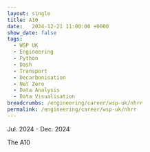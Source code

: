 ```yaml
---
layout: single
title: A10
date:   2024-12-21 11:00:00 +0000
show_date: false
tags: 
  - WSP UK
  - Engineering
  - Python
  - Dash
  - Transport
  - Decarbonisation
  - Net Zero
  - Data Analysis
  - Data Visualisation
breadcrumbs: /engineering/career/wsp-uk/nhrr
permalink: /engineering/career/wsp-uk/nhrr
---
```

Jul. 2024 - Dec. 2024

The A10 